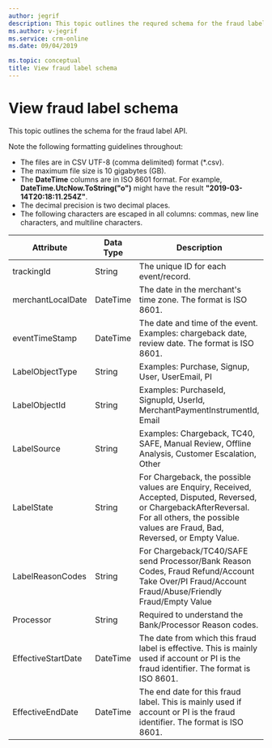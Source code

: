 ```yaml
---
author: jegrif
description: This topic outlines the requred schema for the fraud label API.
ms.author: v-jegrif
ms.service: crm-online
ms.date: 09/04/2019

ms.topic: conceptual
title: View fraud label schema
---
```


# View fraud label schema

This topic outlines the schema for the fraud label API.

Note the following formatting guidelines throughout:

- The files are in CSV UTF-8 (comma delimited) format (\*.csv).
- The maximum file size is 10 gigabytes (GB).
- The **DateTime** columns are in ISO 8601 format. For example, **DateTime.UtcNow.ToString("o")** might have the result **"2019-03-14T20:18:11.254Z"**.
- The decimal precision is two decimal places.
- The following characters are escaped in all columns: commas, new line characters, and multiline characters.

| **Attribute** | **Data Type** | **Description** |
| --- | --- | --- |
| trackingId | String | The unique ID for each event/record. |
| merchantLocalDate | DateTime | The date in the merchant&#39;s time zone. The format is ISO 8601.  |
| eventTimeStamp | DateTime | The date and time of the event. Examples: chargeback date, review date. The format is ISO 8601. |
| LabelObjectType | String | Examples: Purchase, Signup, User, UserEmail, PI   |
| LabelObjectId | String | Examples: PurchaseId, SignupId, UserId, MerchantPaymentInstrumentId, Email   |
| LabelSource | String | Examples: Chargeback, TC40, SAFE, Manual Review, Offline Analysis, Customer Escalation, Other   |
| LabelState | String | For Chargeback, the possible values are Enquiry, Received, Accepted, Disputed, Reversed, or ChargebackAfterReversal. For all others, the possible values are Fraud, Bad, Reversed, or Empty Value.  |
| LabelReasonCodes | String | For Chargeback/TC40/SAFE send Processor/Bank Reason Codes, Fraud Refund/Account Take Over/PI Fraud/Account Fraud/Abuse/Friendly Fraud/Empty Value   |
| Processor | String | Required to understand the Bank/Processor Reason codes. |
| EffectiveStartDate | DateTime | The date from which this fraud label is effective. This is mainly used if account or PI is the fraud identifier. The format is ISO 8601. |
| EffectiveEndDate | DateTime | The end date for this fraud label. This is mainly used if account or PI is the fraud identifier. The format is ISO 8601.    |
